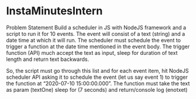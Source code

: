 # InstaMinutesIntern
Problem Statement
Build a scheduler in JS with NodeJS framework and a script to run it for 10 events.
The event will consist of a text (string) and a date time at which it will run.
The scheduler must schedule the event to trigger a function at the date time mentioned in the event body.
The trigger function (API) much accept the text as input, sleep for duration of text length and return text backwards.


So, the script must go through this list and for each event item, hit NodeJS scheduler API asking it to schedule the event (let us say event 1) to trigger the function at “2020-07-10 15:00:00.000”. The function must take the text as param (textOne) sleep for (7 seconds) and return/console log (enotxet)
